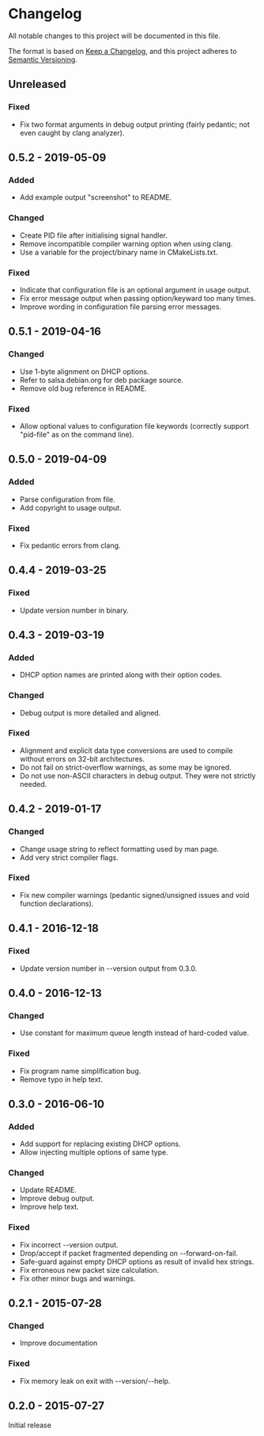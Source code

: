 # Changelog
All notable changes to this project will be documented in this file.

The format is based on [Keep a Changelog](https://keepachangelog.com/en/1.0.0/),
and this project adheres to [Semantic Versioning](https://semver.org/spec/v2.0.0.html).

## Unreleased
### Fixed
- Fix two format arguments in debug output printing (fairly pedantic; not even
  caught by clang analyzer).

## 0.5.2 - 2019-05-09
### Added
- Add example output "screenshot" to README.

### Changed
- Create PID file after initialising signal handler.
- Remove incompatible compiler warning option when using clang.
- Use a variable for the project/binary name in CMakeLists.txt.

### Fixed
- Indicate that configuration file is an optional argument in usage output.
- Fix error message output when passing option/keyward too many times.
- Improve wording in configuration file parsing error messages.

## 0.5.1 - 2019-04-16
### Changed
- Use 1-byte alignment on DHCP options.
- Refer to salsa.debian.org for deb package source.
- Remove old bug reference in README.

### Fixed
- Allow optional values to configuration file keywords (correctly support
  "pid-file" as on the command line).

## 0.5.0 - 2019-04-09
### Added
- Parse configuration from file.
- Add copyright to usage output.

### Fixed
- Fix pedantic errors from clang.

## 0.4.4 - 2019-03-25
### Fixed
- Update version number in binary.

## 0.4.3 - 2019-03-19
### Added
- DHCP option names are printed along with their option codes.

### Changed
- Debug output is more detailed and aligned.

### Fixed
- Alignment and explicit data type conversions are used to compile without
  errors on 32-bit architectures.
- Do not fail on strict-overflow warnings, as some may be ignored.
- Do not use non-ASCII characters in debug output. They were not strictly
  needed.

## 0.4.2 - 2019-01-17
### Changed
- Change usage string to reflect formatting used by man page.
- Add very strict compiler flags.

### Fixed
- Fix new compiler warnings (pedantic signed/unsigned issues and void function
  declarations).

## 0.4.1 - 2016-12-18
### Fixed
- Update version number in --version output from 0.3.0.

## 0.4.0 - 2016-12-13
### Changed
- Use constant for maximum queue length instead of hard-coded value.

### Fixed
- Fix program name simplification bug.
- Remove typo in help text.

## 0.3.0 - 2016-06-10
### Added
- Add support for replacing existing DHCP options.
- Allow injecting multiple options of same type.

### Changed
- Update README.
- Improve debug output.
- Improve help text.

### Fixed
- Fix incorrect --version output.
- Drop/accept if packet fragmented depending on --forward-on-fail.
- Safe-guard against empty DHCP options as result of invalid hex strings.
- Fix erroneous new packet size calculation.
- Fix other minor bugs and warnings.

## 0.2.1 - 2015-07-28
### Changed
- Improve documentation

### Fixed
- Fix memory leak on exit with --version/--help.

## 0.2.0 - 2015-07-27
Initial release
